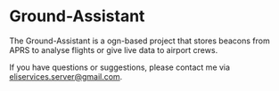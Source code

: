 # Ground-Assistant
The Ground-Assistant is a ogn-based project that stores beacons from APRS to analyse flights or give live data to airport crews.

If you have questions or suggestions, please contact me via eliservices.server@gmail.com.
